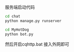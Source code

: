 
服务端启动代码
```Bash 
cd chat
python manage.py runserver
```

```Bash
cd MyHotDog
python bot.py
```

然后开启cqhttp.bat 接入外网即可